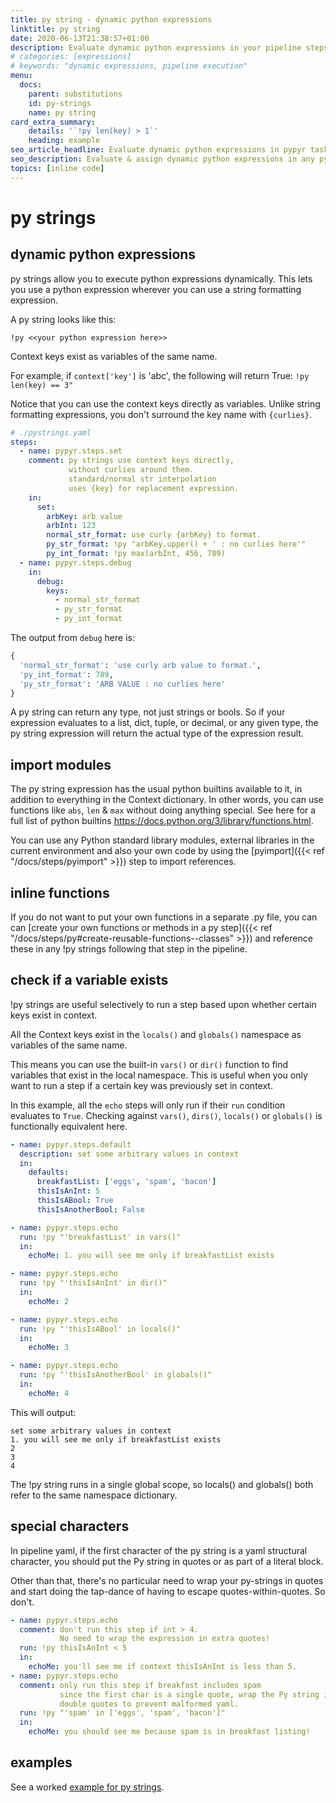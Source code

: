 ```yaml
---
title: py string - dynamic python expressions
linktitle: py string
date: 2020-06-13T21:38:57+01:00
description: Evaluate dynamic python expressions in your pipeline steps and task automation sequences.
# categories: [expressions]
# keywords: "dynamic expressions, pipeline execution"
menu:
  docs:
    parent: substitutions
    id: py-strings
    name: py string
card_extra_summary:
    details: '`!py len(key) > 1`'
    heading: example
seo_article_headline: Evaluate dynamic python expressions in pypyr task-runner. 
seo_description: Evaluate & assign dynamic python expressions in any pypyr task-runner pipeline workflow.
topics: [inline code]
---
```

# py strings
## dynamic python expressions
py strings allow you to execute python expressions dynamically. This lets you 
use a python expression wherever you can use a string formatting expression.

A py string looks like this:

```text
!py <<your python expression here>>
```

Context keys exist as variables of the same name.

For example, if `context['key']` is 'abc', the following will return
True: `!py len(key) == 3"`

Notice that you can use the context keys directly as variables. Unlike
string formatting expressions, you don't surround the key name with
`{curlies}`.

```yaml
# ./pystrings.yaml
steps:
  - name: pypyr.steps.set
    comment: py strings use context keys directly, 
             without curlies around them.
             standard/normal str interpolation 
             uses {key} for replacement expression.
    in:
      set:
        arbKey: arb value
        arbInt: 123
        normal_str_format: use curly {arbKey} to format.
        py_str_format: !py "arbKey.upper() + ' : no curlies here'"
        py_int_format: !py max(arbInt, 456, 789)
  - name: pypyr.steps.debug
    in:
      debug:
        keys:
          - normal_str_format
          - py_str_format
          - py_int_format
```

The output from `debug` here is:

```python
{
  'normal_str_format': 'use curly arb value to format.',
  'py_int_format': 789,
  'py_str_format': 'ARB VALUE : no curlies here'
}
```

A py string can return any type, not just strings or bools. So if your expression
evaluates to a list, dict, tuple, or decimal, or any given type, the py string
expression will return the actual type of the expression result.

## import modules
The py string expression has the usual python builtins available to it, in
addition to everything in the Context dictionary. In other words, you can use
functions like `abs`, `len` & `max` without doing anything special. See here for
a full list of python builtins 
<https://docs.python.org/3/library/functions.html>.

You can use any Python standard library modules, external libraries in the
current environment and also your own code by using the 
[pyimport]({{< ref "/docs/steps/pyimport" >}}) step to import references.

## inline functions
If you do not want to put your own functions in a separate .py file, you can 
can 
[create your own functions or methods in a py step]({{< ref "/docs/steps/py#create-reusable-functions--classes" >}})
and reference these in any !py strings following that step in the pipeline.

## check if a variable exists
!py strings are useful selectively to run a step based upon whether certain keys
exist in context.

All the Context keys exist in the `locals()` and `globals()` namespace as
variables of the same name.

This means you can use the built-in `vars()` or `dir()` function to find
variables that exist in the local namespace. This is useful when you only want
to run a step if a certain key was previously set in context.

In this example, all the `echo` steps will only run if their `run` condition
evaluates to `True`. Checking against `vars()`, `dirs()`, `locals()` or
`globals()` is functionally equivalent here.

```yaml
- name: pypyr.steps.default
  description: set some arbitrary values in context
  in:
    defaults:
      breakfastList: ['eggs', 'spam', 'bacon']
      thisIsAnInt: 5
      thisIsABool: True
      thisIsAnotherBool: False

- name: pypyr.steps.echo
  run: !py "'breakfastList' in vars()"
  in:
    echoMe: 1. you will see me only if breakfastList exists

- name: pypyr.steps.echo
  run: !py "'thisIsAnInt' in dir()"
  in:
    echoMe: 2

- name: pypyr.steps.echo
  run: !py "'thisIsABool' in locals()"
  in:
    echoMe: 3

- name: pypyr.steps.echo
  run: !py "'thisIsAnotherBool' in globals()"
  in:
    echoMe: 4
```

This will output:

```text
set some arbitrary values in context
1. you will see me only if breakfastList exists
2
3
4
```

The !py string runs in a single global scope, so locals() and globals() both 
refer to the same namespace dictionary. 

## special characters
In pipeline yaml, if the first character of the py string is a yaml
structural character, you should put the Py string in quotes or as part
of a literal block.

Other than that, there's no particular need to wrap your py-strings in quotes 
and start doing the tap-dance of having to escape quotes-within-quotes. So 
don't.

```yaml
- name: pypyr.steps.echo
  comment: don't run this step if int > 4.
           No need to wrap the expression in extra quotes!
  run: !py thisIsAnInt < 5
  in:
    echoMe: you'll see me if context thisIsAnInt is less than 5.
- name: pypyr.steps.echo
  comment: only run this step if breakfast includes spam
           since the first char is a single quote, wrap the Py string in
           double quotes to prevent malformed yaml.
  run: !py "'spam' in ['eggs', 'spam', 'bacon']"
  in:
    echoMe: you should see me because spam is in breakfast listing!
```

## examples
See a worked [example for py strings](https://github.com/pypyr/pypyr-example/tree/main/pipelines/pystrings.yaml).